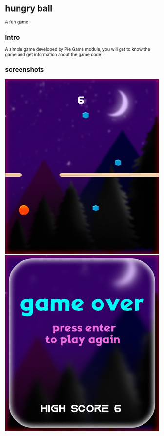 # hungry ball

A fun game

## Intro 
A simple game developed by Pie Game module, you will get to know the game and get information about the game code.

## screenshots
![Screenshot 2023-10-08 182805.png](https://github.com/artatechh/hungry-ball/blob/73cd35d75bf00b4c89da07760ebd72afa68a230f/screenshots/Screenshot%202023-10-08%20182805.png)
![Screenshot 2023-10-08 182821.png](https://github.com/artatechh/hungry-ball/blob/62f062eda0d85cdf3c1af02232bcb2618e34fec7/screenshots/Screenshot%202023-10-08%20182821.png)
